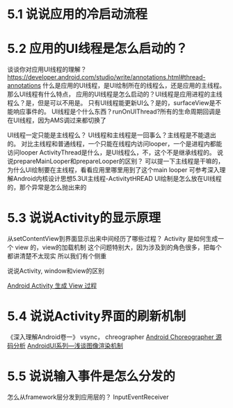 # 5.1 说说应用的冷启动流程


# 5.2 应用的UI线程是怎么启动的？
谈谈你对应用UI线程的理解？
https://developer.android.com/studio/write/annotations.html#thread-annotations
什么是应用的UI线程，是UI绘制所在的线程么，还是应用的主线程。那么UI线程有什么特点，
应用的UI线程是怎么启动的？UI线程是应用进程的主线程么？是，但是可以不用是。
只有UI线程能更新UI么？是的，surfaceView是不能响应事件的。
UI线程是个什么东西？runOnUIThread?所有的生命周期回调是在UI线程，因为AMS调过来都切换了

UI线程一定只能是主线程么？
UI线程和主线程是一回事么？主线程是不能退出的。
对比主线程和普通线程，一个只能在线程内访问looper，一个是进程内都能访问looper
ActivityThread是什么，是UI线程么，不，这个不是继承线程的。
说说prepareMainLooper和prepareLooper的区别？
可以提一下主线程是干嘛的，为什么UI绘制要在主线程，看看应用里哪里用到了这个main looper
可参考深入理解Android内核设计思想5.3UI主线程-ActivitytHREAD
UI绘制是怎么放在UI线程的，那个异常是怎么抛出来的

# 5.3 说说Activity的显示原理
从setContentView到界面显示出来中间经历了哪些过程？
Activity 是如何生成一个 view 的，view的加载机制
这个问题特别大，因为涉及到的角色很多，把每个都讲清楚不太现实
所以我们有个侧重

说说Activity, window和view的区别

[Android Activity 生成 View 过程](https://www.jianshu.com/p/e7c9916940b6)


# 5.4 说说Activity界面的刷新机制
《深入理解Android卷一》
vsync， chreographer
[Android Choreographer 源码分析](https://www.jianshu.com/p/996bca12eb1d)
[AndroidUI系列—浅谈图像渲染机制](https://www.jianshu.com/p/1998182670fb)


# 5.5 说说输入事件是怎么分发的
怎么从framework层分发到应用层的？
InputEventReceiver


